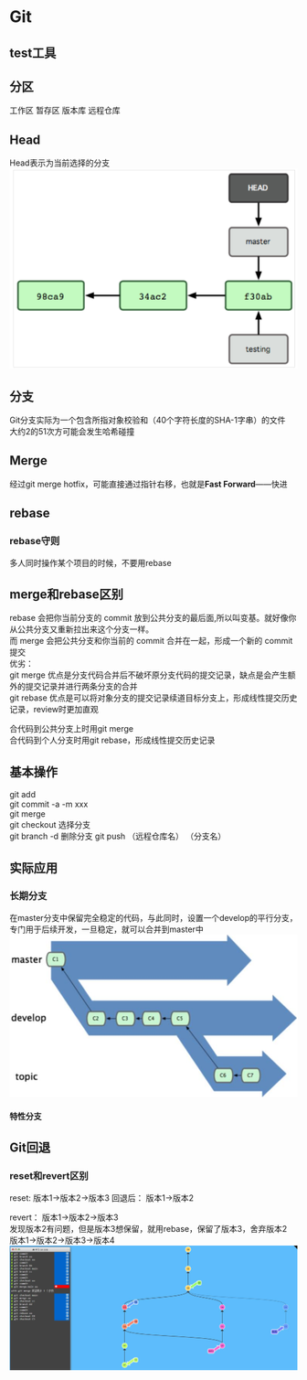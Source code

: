 # Git
##  test工具  

##  分区
工作区 暂存区 版本库 远程仓库   

##  Head
Head表示为当前选择的分支  
![](https://github.com/linyihan9/2024_trainning/blob/main/img/image.png)

##  分支
Git分支实际为一个包含所指对象校验和（40个字符长度的SHA-1字串）的文件   
大约2的51次方可能会发生哈希碰撞  

##  Merge
经过git merge hotfix，可能直接通过指针右移，也就是**Fast Forward**——快进

##  rebase  
###  rebase守则  
多人同时操作某个项目的时候，不要用rebase

##  merge和rebase区别
rebase 会把你当前分支的 commit 放到公共分支的最后面,所以叫变基。就好像你从公共分支又重新拉出来这个分支一样。  
而 merge 会把公共分支和你当前的 commit 合并在一起，形成一个新的 commit 提交  
优劣：  
git merge 优点是分支代码合并后不破坏原分支代码的提交记录，缺点是会产生额外的提交记录并进行两条分支的合并  
git rebase 优点是可以将对象分支的提交记录续道目标分支上，形成线性提交历史记录，review时更加直观  
  
合代码到公共分支上时用git merge  
合代码到个人分支时用git rebase，形成线性提交历史记录  

##  基本操作
git add   
git commit -a -m xxx  
git merge  
git checkout  选择分支  
git branch -d 删除分支
git push （远程仓库名） （分支名）   

##  实际应用
###  长期分支
在master分支中保留完全稳定的代码，与此同时，设置一个develop的平行分支，专门用于后续开发，一旦稳定，就可以合并到master中   
![](https://github.com/linyihan9/2024_trainning/blob/main/img/gitLongBranch.jpg)   
####  特性分支

##  Git回退
###  reset和revert区别
reset:
版本1->版本2->版本3
回退后：
版本1->版本2

revert：
版本1->版本2->版本3  
发现版本2有问题，但是版本3想保留，就用rebase，保留了版本3，舍弃版本2  
版本1->版本2->版本3->版本4  
![](https://github.com/linyihan9/2024_trainning/blob/main/img/gitMergeAndRebase.jpg)  




